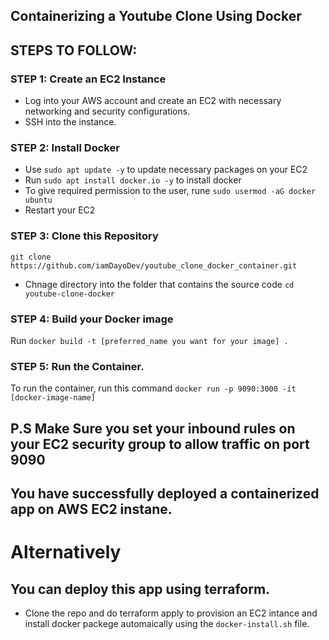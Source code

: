 ## Containerizing a Youtube Clone Using Docker

## STEPS TO FOLLOW:

### STEP 1: Create an EC2 Instance
- Log into your AWS account  and create an EC2 with necessary networking and security configurations.
- SSH into the instance.

### STEP 2: Install Docker
- Use `sudo apt update -y` to update necessary packages on your EC2
- Run `sudo apt install docker.io -y` to install docker
- To give required permission to the user, rune `sudo usermod -aG docker ubuntu`
- Restart your EC2

### STEP 3: Clone this Repository
`git clone https://github.com/iamDayoDev/youtube_clone_docker_container.git`

- Chnage directory into the folder that contains the source code
`cd youtube-clone-docker`

### STEP 4: Build your Docker image
Run `docker build -t [preferred_name you want for your image] .`

### STEP 5: Run the Container.
To run the container, run this command
`docker run -p 9090:3000 -it [docker-image-name]`

## P.S Make Sure you set your inbound rules on your EC2 security group to allow traffic on port 9090

## You have successfully deployed a containerized app on AWS EC2 instane. 

# Alternatively

## You can deploy this app using terraform.
- Clone the repo and do terraform apply to provision an EC2 intance and install docker packege automaically using the `docker-install.sh` file.

